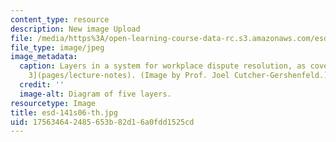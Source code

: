 ```yaml
---
content_type: resource
description: New image Upload
file: /media/https%3A/open-learning-course-data-rc.s3.amazonaws.com/esd-141-technology-policy-negotiations-spring-2006/175634642485653b82d16a0fdd1525cd_esd-141s06-th.jpg
file_type: image/jpeg
image_metadata:
  caption: Layers in a system for workplace dispute resolution, as covered in [Lecture
    3](pages/lecture-notes). (Image by Prof. Joel Cutcher-Gershenfeld.)
  credit: ''
  image-alt: Diagram of five layers.
resourcetype: Image
title: esd-141s06-th.jpg
uid: 17563464-2485-653b-82d1-6a0fdd1525cd
---
```


